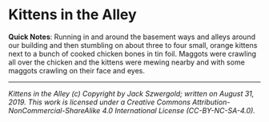 # Kittens in the Alley

**Quick Notes**: Running in and around the basement ways and alleys around our building and then stumbling on about three to four small, orange kittens next to a bunch of cooked chicken bones in tin foil. Maggots were crawling all over the chicken and the kittens were mewing nearby and with some maggots crawling on their face and eyes.

***

*Kittens in the Alley (c) Copyright by Jack Szwergold; written on August 31, 2019. This work is licensed under a Creative Commons Attribution-NonCommercial-ShareAlike 4.0 International License (CC-BY-NC-SA-4.0).*